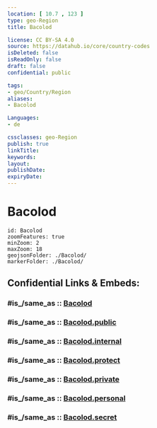 ```yaml
---
location: [ 10.7 , 123 ] 
type: geo-Region
title: Bacolod

license: CC BY-SA 4.0
source: https://datahub.io/core/country-codes
isDeleted: false
isReadOnly: false
draft: false
confidential: public

tags:
- geo/Country/Region
aliases:
- Bacolod

Languages:
- de

cssclasses: geo-Region
publish: true
linkTitle: 
keywords: 
layout: 
publishDate: 
expiryDate: 
---
```


# Bacolod

```leaflet
id: Bacolod
zoomFeatures: true 
minZoom: 2 
maxZoom: 18
geojsonFolder: ./Bacolod/
markerFolder: ./Bacolod/
```


## Confidential Links & Embeds: 

### #is_/same_as :: [Bacolod](/_Standards/Earth/Continent/Asia/Asia~South~East/Malay_Archipelago/Philippines/Regions~Philippines/Bacolod.md) 

### #is_/same_as :: [Bacolod.public](/_public/Earth/Continent/Asia/Asia~South~East/Malay_Archipelago/Philippines/Regions~Philippines/Bacolod.public.md) 

### #is_/same_as :: [Bacolod.internal](/_internal/Earth/Continent/Asia/Asia~South~East/Malay_Archipelago/Philippines/Regions~Philippines/Bacolod.internal.md) 

### #is_/same_as :: [Bacolod.protect](/_protect/Earth/Continent/Asia/Asia~South~East/Malay_Archipelago/Philippines/Regions~Philippines/Bacolod.protect.md) 

### #is_/same_as :: [Bacolod.private](/_private/Earth/Continent/Asia/Asia~South~East/Malay_Archipelago/Philippines/Regions~Philippines/Bacolod.private.md) 

### #is_/same_as :: [Bacolod.personal](/_personal/Earth/Continent/Asia/Asia~South~East/Malay_Archipelago/Philippines/Regions~Philippines/Bacolod.personal.md) 

### #is_/same_as :: [Bacolod.secret](/_secret/Earth/Continent/Asia/Asia~South~East/Malay_Archipelago/Philippines/Regions~Philippines/Bacolod.secret.md)

